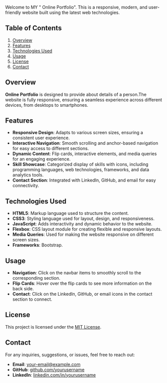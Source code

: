 Welcome to MY " Online Portfolio". This is a responsive, modern, and user-friendly website built using the latest web technologies.

## Table of Contents

1. [Overview](#overview)
2. [Features](#features)
3. [Technologies Used](#technologies-used)
4. [Usage](#usage)
5. [License](#license)
6. [Contact](#contact)

## Overview

**Online Portfolio** is designed to provide about details of a person.The website is fully responsive, ensuring a seamless experience across different devices, from desktops to smartphones.

## Features

- **Responsive Design**: Adapts to various screen sizes, ensuring a consistent user experience.
- **Interactive Navigation**: Smooth scrolling and anchor-based navigation for easy access to different sections.
- **Dynamic Content**: Flip cards, interactive elements, and media queries for an engaging experience.
- **Skill Showcase**: Categorized display of skills with icons, including programming languages, web technologies, frameworks, and data analytics tools.
- **Contact Section**: Integrated with LinkedIn, GitHub, and email for easy connectivity.

## Technologies Used

- **HTML5**: Markup language used to structure the content.
- **CSS3**: Styling language used for layout, design, and responsiveness.
- **JavaScript**: Adds interactivity and dynamic behavior to the website.
- **Flexbox**: CSS layout module for creating flexible and responsive layouts.
- **Media Queries**: Used for making the website responsive on different screen sizes.
- **Frameworks**: Bootstrap.

## Usage

- **Navigation**: Click on the navbar items to smoothly scroll to the corresponding section.
- **Flip Cards**: Hover over the flip cards to see more information on the back side.
- **Contact**: Click on the LinkedIn, GitHub, or email icons in the contact section to connect.

## License

This project is licensed under the [MIT License](LICENSE).

## Contact

For any inquiries, suggestions, or issues, feel free to reach out:

- **Email**: [your-email@example.com](mailto:your-email@example.com)
- **GitHub**: [github.com/yourusername](https://github.com/yourusername)
- **LinkedIn**: [linkedin.com/in/yourusername](https://linkedin.com/in/yourusername)
